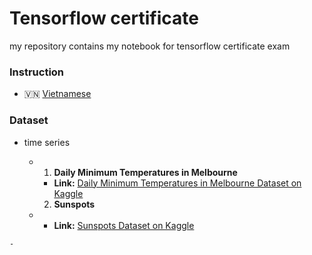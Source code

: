 # Tensorflow certificate

my repository  contains my notebook for tensorflow certificate exam

### Instruction

- 🇻🇳 [Vietnamese](docs/instruction_vn.md)

### Dataset

- time series

  - 1. **Daily Minimum Temperatures in Melbourne**

    - **Link:** [Daily Minimum Temperatures in Melbourne Dataset on Kaggle](https://www.kaggle.com/datasets/paulbrabban/daily-minimum-temperatures-in-melbourne)

    2. **Sunspots**
  - - **Link:** [Sunspots Dataset on Kaggle](https://www.kaggle.com/datasets/robervalt/sunspots)

```
-
```
